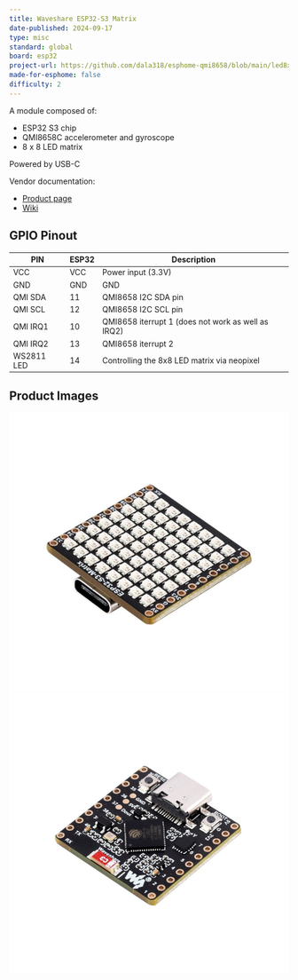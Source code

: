 ```yaml
---
title: Waveshare ESP32-S3 Matrix
date-published: 2024-09-17
type: misc
standard: global
board: esp32
project-url: https://github.com/dala318/esphome-qmi8658/blob/main/led8x8-qmi8658.yaml
made-for-esphome: false
difficulty: 2
---
```


A module composed of:

- ESP32 S3 chip
- QMI8658C accelerometer and gyroscope
- 8 x 8 LED matrix

Powered by USB-C

Vendor documentation:

- [Product page](https://www.waveshare.com/esp32-s3-matrix.htm)
- [Wiki](https://www.waveshare.com/wiki/ESP32-S3-Matrix)

## GPIO Pinout

| PIN           | ESP32 | Description                                                             |
|---------------|-------|-------------------------------------------------------------------------|
| VCC           | VCC   | Power input (3.3V)                                                      |
| GND           | GND   | GND                                                                     |
| QMI SDA       | 11    | QMI8658 I2C SDA pin                                                     |
| QMI SCL       | 12    | QMI8658 I2C SCL pin                                                     |
| QMI IRQ1      | 10    | QMI8658 iterrupt 1 (does not work as well as IRQ2)                      |
| QMI IRQ2      | 13    | QMI8658 iterrupt 2                                                      |
| WS2811 LED    | 14    | Controlling the 8x8 LED matrix via neopixel                             |

## Product Images

![Product Image](esp32-s3-matrix-1.jpg "Product front")
![Product Image](esp32-s3-matrix-2.jpg "Product back")
